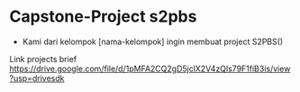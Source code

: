 # Capstone-Project s2pbs

- Kami dari kelompok [nama-kelompok] ingin membuat project S2PBS() 



Link projects brief
https://drive.google.com/file/d/1pMFA2CQ2gD5jclX2V4zQls79F1fiB3is/view?usp=drivesdk

